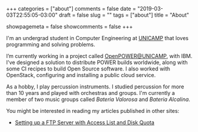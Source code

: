 +++
categories = ["about"]
comments = false
date = "2019-03-03T22:55:05-03:00"
draft = false
slug = ""
tags = ["about"]
title = "About"

showpagemeta = false
showcomments = false
+++

I'm an undergrad student in Computer Engineering at [UNICAMP](http://www.unicamp.br/unicamp//index.php/english) that loves programming and solving problems.

I’m currently working in a project called [OpenPOWER@UNICAMP](http://openpower.ic.unicamp.br/), with IBM. I've designed a solution to distribute POWER builds worldwide, along with some CI recipes to build Open Source software. I also worked with OpenStack, configuring and installing a public cloud service.

As a hobby, I play percussion instruments. I studied percussion for more than 10 years and played with orchestras and groups. I'm currently a member of two music groups called *Bateria Valorosa* and *Bateria Alcalina*.

You might be interested in reading my articles published in other sites:

* [Setting up a FTP Server with Access List and Disk Quota](http://openpower.ic.unicamp.br/blog/ftp-server-setup-with-acl-and-quota.html)

